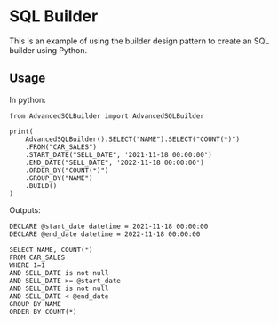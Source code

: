 # SQL Builder
This is an example of using the builder design pattern to create an SQL builder using Python.

## Usage
In python:
```
from AdvancedSQLBuilder import AdvancedSQLBuilder

print(
    AdvancedSQLBuilder().SELECT("NAME").SELECT("COUNT(*)")
    .FROM("CAR_SALES")
    .START_DATE("SELL_DATE", '2021-11-18 00:00:00')
    .END_DATE("SELL_DATE", '2022-11-18 00:00:00')
    .ORDER_BY("COUNT(*)")
    .GROUP_BY("NAME")
    .BUILD()
)
```
Outputs:
```
DECLARE @start_date datetime = 2021-11-18 00:00:00
DECLARE @end_date datetime = 2022-11-18 00:00:00

SELECT NAME, COUNT(*)
FROM CAR_SALES
WHERE 1=1
AND SELL_DATE is not null
AND SELL_DATE >= @start_date
AND SELL_DATE is not null
AND SELL_DATE < @end_date
GROUP BY NAME
ORDER BY COUNT(*)
```
